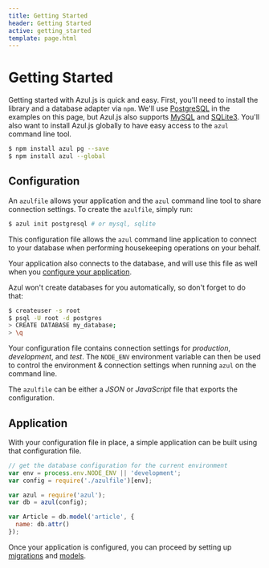 ```yaml
---
title: Getting Started
header: Getting Started
active: getting_started
template: page.html
---
```


# Getting Started

Getting started with Azul.js is quick and easy. First, you'll need to install
the library and a database adapter via `npm`. We'll use
[PostgreSQL][node-postgres] in the examples on this page, but Azul.js also
supports [MySQL][node-mysql] and [SQLite3][node-sqlite3]. You'll also want to
install Azul.js globally to have easy access to the `azul` command line tool.

```bash
$ npm install azul pg --save
$ npm install azul --global
```

## Configuration

An `azulfile` allows your application and the `azul` command line tool to share
connection settings. To create the `azulfile`, simply run:

```bash
$ azul init postgresql # or mysql, sqlite 
```

This configuration file allows the `azul` command line application to connect
to your database when performing housekeeping operations on your behalf.

Your application also connects to the database, and will use this file as well
when you [configure your application](#application).

Azul won't create databases for you automatically, so don't forget to do that:

```bash
$ createuser -s root
$ psql -U root -d postgres
> CREATE DATABASE my_database;
> \q
```

Your configuration file contains connection settings for _production_,
_development_, and _test_. The `NODE_ENV` environment variable can then be used
to control the environment & connection settings when running `azul` on the
command line.

The `azulfile` can be either a _JSON_ or _JavaScript_ file that exports the
configuration.

## Application

With your configuration file in place, a simple application can be built using
that configuration file.

```js
// get the database configuration for the current environment
var env = process.env.NODE_ENV || 'development';
var config = require('./azulfile')[env];

var azul = require('azul');
var db = azul(config);

var Article = db.model('article', {
  name: db.attr()
});
```

Once your application is configured, you can proceed by setting up
[migrations][azul-migrations] and [models][azul-models].


[node-postgres]: https://github.com/brianc/node-postgres
[node-mysql]: https://github.com/felixge/node-mysql/
[node-sqlite3]: https://github.com/mapbox/node-sqlite3

[azul-migrations]: /guides/migrations.html
[azul-models]: /guides/models.html
